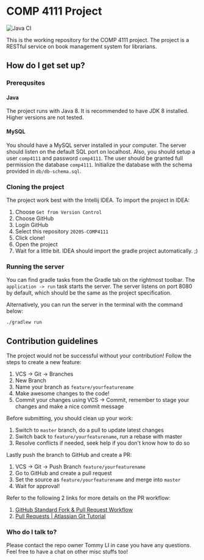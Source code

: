 # COMP 4111 Project

![Java CI](https://github.com/STommydx/2020S-COMP4111/workflows/Java%20CI/badge.svg)

This is the working repository for the COMP 4111 project. The project is a RESTful service on book management system for librarians.

## How do I get set up?

### Prerequsites

#### Java

The project runs with Java 8. It is recommended to have JDK 8 installed. Higher versions are not tested.

#### MySQL

You should have a MySQL server installed in your computer. The server should listen on the default SQL port on localhost. Also, you should setup a user `comp4111` and password `comp4111`. The user should be granted full permission the database `comp4111`. Initialize the database with the schema provided in `db/db-schema.sql`.

### Cloning the project

The project work best with the Intellij IDEA. To import the project in IDEA:

1. Choose `Get from Version Control`
2. Choose GitHub
3. Login GitHub
4. Select this repository `2020S-COMP4111`
5. Click clone!
6. Open the project
7. Wait for a little bit. IDEA should import the gradle project automatically. ;)

### Running the server

You can find gradle tasks from the Gradle tab on the rightmost toolbar. The `application -> run` task starts the server.
The server listens on port 8080 by default, which should be the same as the project specification.

Alternatively, you can run the server in the terminal with the command below:

```
./gradlew run
```

## Contribution guidelines

The project would not be successful without your contribution! Follow the steps to create a new feature:

1. VCS -> Git -> Branches
2. New Branch
3. Name your branch as `feature/yourfeaturename`
4. Make awesome changes to the code!
5. Commit your changes using VCS -> Commit, remember to stage your changes and make a nice commit message

Before submitting, you should clean up your work:

1. Switch to `master` branch, do a pull to update latest changes
2. Switch back to `feature/yourfeaturename`, run a rebase with master
3. Resolve conflicts if needed, seek help if you don't know how to do so

Lastly push the branch to GitHub and create a PR:

1. VCS -> Git -> Push Branch `feature/yourfeaturename`
2. Go to GitHub and create a pull request
3. Set the source as `feature/yourfeaturename` and merge into `master`
4. Wait for approval!

Refer to the following 2 links for more details on the PR workflow:

1. [GitHub Standard Fork & Pull Request Workflow](https://gist.github.com/Chaser324/ce0505fbed06b947d962)
2. [Pull Requests | Atlassian Git Tutorial](https://www.atlassian.com/git/tutorials/making-a-pull-request)

### Who do I talk to?

Please contact the repo owner Tommy LI in case you have any questions. Feel free to have a chat on other misc stuffs too!
